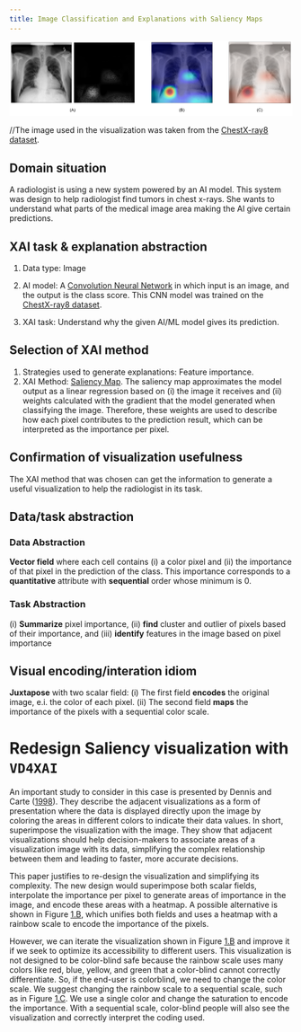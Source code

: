 ```yaml
---
title: Image Classification and Explanations with Saliency Maps
---
```


![Saliency](/assets/images/saliency.png)

//The image used in the visualization was taken
from the [ChestX-ray8 dataset](https://doi.org/10.48550/arXiv.1705.02315).


## Domain situation
A radiologist is using a new system powered by an AI model. This system was design to help radiologist find tumors in chest x-rays. She wants to understand what parts of the medical image area making the AI give certain predictions.

## XAI task & explanation abstraction

1. Data type: Image
2. AI model: A [Convolution Neural Network](https://ieeexplore.ieee.org/document/726791) in which input is an image, and the output is the class score. This CNN model was trained on the [ChestX-ray8 dataset](https://doi.org/10.48550/arXiv.1705.02315).

3. XAI task: Understand why the given AI/ML model gives its prediction.

## Selection of XAI method

1. Strategies used to generate explanations: Feature importance.
2. XAI Method: [Saliency Map](https://doi.org/10.48550/arXiv.1312.6034). The saliency map approximates the model output as a linear regression based on (i) the image it receives and (ii) weights calculated with the gradient that the model generated when classifying the image. Therefore, these weights are used to describe how each pixel contributes to the prediction result, which can be interpreted as the importance per pixel.

## Confirmation of visualization usefulness
The XAI method that was chosen can get the information to generate a useful visualization to help the radiologist in its task.

## Data/task abstraction

### Data Abstraction
**Vector field** where each cell contains (i) a color pixel and (ii) the
importance of that pixel in the prediction of the class. This importance
corresponds to a **quantitative** attribute with **sequential** order
whose minimum is 0.

### Task Abstraction

\(i\) **Summarize** pixel importance, (ii) **find** cluster and outlier
of pixels based of their importance, and (iii) **identify** features in
the image based on pixel importance

## Visual encoding/interation idiom

**Juxtapose** with two scalar field: (i) The first field **encodes** the
original image, e.i. the color of each pixel. (ii) The second field
**maps** the importance of the pixels with a sequential color scale.

# Redesign Saliency visualization with `VD4XAI`

An important study to consider in this case is presented by Dennis and Carte ([1998](https://doi.org/10.1287/isre.9.2.194)). They describe the adjacent visualizations as a form of presentation where the data is displayed directly upon the image by coloring the areas in different colors to indicate their data values. In short, superimpose the visualization with the image. They show that adjacent visualizations should help decision-makers to associate areas of a visualization image with its data, simplifying the complex relationship between them and leading to faster, more accurate decisions.

This paper justifies to re-design the visualization and simplifying its complexity. The new design would superimpose both scalar fields, interpolate the importance per pixel to generate areas of importance in the image, and encode these areas with a heatmap. A possible alternative is shown in Figure [1.B](#fig:image-case), which unifies both fields and uses a heatmap with a rainbow scale to encode the importance of the pixels.

However, we can iterate the visualization shown in Figure [1.B](#fig_image-case) and improve it if we seek to optimize its accessibility to different users. This visualization is not designed to be color-blind safe because the rainbow scale uses many colors like red, blue, yellow, and green that a color-blind cannot correctly differentiate. So, if the end-user is colorblind, we need to change the color scale. We suggest changing the rainbow scale to a sequential scale, such as in Figure [1.C](#fig_image-case). We use a single color and change the saturation to encode the importance. With a sequential scale, color-blind people will also see the visualization and correctly interpret the coding used.
